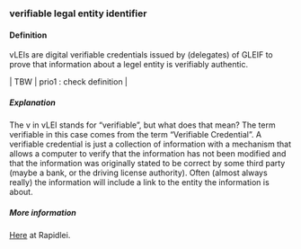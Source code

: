 ### verifiable legal entity identifier

<h4>Definition</h4><p>vLEIs are digital verifiable credentials issued by (delegates) of GLEIF to prove that information about a legel entity is verifiably authentic.</p><p>| TBW  | prio1 : check definition |</p><h5>Explanation</h5><p>The v in vLEI stands for “verifiable”, but what does that mean? The term verifiable in this case comes from the term “Verifiable Credential”. A verifiable credential is just a collection of information with a mechanism that allows a computer to verify that the information has not been modified and that the information was originally stated to be correct by some third party (maybe a bank, or the driving license authority). Often (almost always really) the information will include a link to the entity the information is about.</p><h5>More information</h5><p><a href="https://rapidlei.com/what-is-vlei/">Here</a> at Rapidlei.</p>